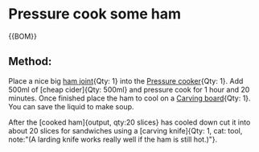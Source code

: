 
# Pressure cook some ham

{{BOM}}

## Method:

Place a nice big [ham joint](ham.md){Qty: 1} into the [Pressure cooker]{Qty: 1}. Add 500ml of [cheap cider]{Qty: 500ml} and pressure cook for 1 hour and 20 minutes. Once finished place the ham to cool on a [Carving board]{Qty: 1}. You can save the liquid to make soup.

After the [cooked ham]{output, qty:20 slices} has cooled down cut it into about 20 slices for sandwiches using a [carving knife]{Qty: 1, cat: tool, note:"(A larding knife works really well if the ham is still hot.)"}.

[Pressure cooker]:Parts.yaml#PressureCook "{cat: Tool}"
[Carving board]:Parts/Carvingboard.md "{cat: Tool}"



